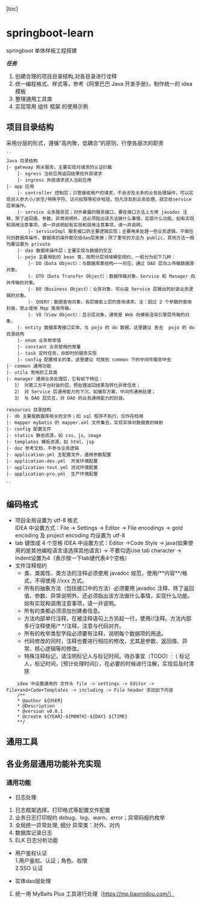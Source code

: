 [toc]

# springboot-learn
springboot 单体样板工程搭建

***任务***  
 1. 创建合理的项目目录结构,对各目录进行诠释  
 2. 统一编程格式、样式等，参考《阿里巴巴 Java 开发手册》，制作统一的 idea 模板
 3. 整理通用工具类
 4. 实现常用 组件 框架 的使用示例
 
##  项目目录结构  
采用分层的形式，遵循“高内聚，低耦合”的原则，行使各层次的职责

    ``
    Java 目录结构
    |- gateway 网关服务，主要实现对请求的认证拦截
        |- egress 当前应用返回结果给外部请求
        |- ingress 外部请求进入当前应用
    |- app 应用
        |- controller 控制层；只管接收用户的请求，不会涉及太多的业务处理操作，可以实现对入参大小/非空/特殊字符、访问权限等初步校验，但凡涉及到业务处理，就交给service层来操作。
        |- service 业务服务层；对外暴露的服务接口，要在接口方法上方用 javadoc 注释、除了返回值、参数、异常说明外，还必须指出该方法做什么事情，实现什么功能，如有实现和调用注意事项，请一并说明如有实现和调用注意事项，请一并说明。
            |- serviceImpl 服务接口的主要逻辑实现；主要用来处理一些业务逻辑，不做任何的数据库操作，数据库的操作都交给dao层来做；除了重写的方法为 public，其他方法一般均要设置为 private 
        |- dao 数据库操作层；主要实现与数据的交互
        |- pojo 主要用到的 bean 类，按照分层领域模型规约，一般分为如下几种：
            |- DO（Data Object）：与数据库表结构一一对应，通过 DAO 层向上传输数据源对象。  
            |- DTO（Data Transfer Object）：数据传输对象，Service 和 Manager 向外传输的对象。   
            |- BO（Business Object）：业务对象。可以由 Service 层输出的封装业务逻辑的对象。   
            |- QUERY：数据查询对象，各层接收上层的查询请求。注：超过 2 个参数的查询封装，禁止使用 Map 类来传输。  
            |- VO（View Object）：显示层对象，通常是 Web 向模板渲染引擎层传输的对象。
        |- entity 数据库表接口实体，与 pojo 的 do 数据，这里建议 舍去  pojo 的 do 目录结构
        |- enum 业务枚举值
        |- constant 业务使用的常量
        |- task 定时任务，非即时的服务实现
        |- config 配置相关的类，这里建议 可放到 common 下的中间件服务中去
    |- common 通用功能
    |- utils 常用的工具类
    |- manager 通用业务处理层，它有如下特征：
       1） 对第三方平台封装的层，预处理返回结果及转化异常信息；
       2） 对 Service 层通用能力的下沉，如缓存方案、中间件通用处理；
       3） 与 DAO 层交互，对 DAO 的业务通用能力的封装。
    
    resources 目录结构
    |- db 主要是数据库相关的文件；如 sql 程序不执行，仅作存档用
    |- mapper mybatis 的 mapper.xml 文件集合，实现实体对数据表的映射
    |- config 配置文件
    |- statics 静态资源，如 css、js、image
    |- templates 模板资源，如 html、jsp
    |- doc 参考文档，不参与业务逻辑
    |- application.yml 主配置文件，通用参数配置
    |- application-dev.yml  开发环境配置
    |- application-test.yml 测试环境配置
    |- application-pro.yml  生产环境配置
    
    ``


## 编码格式  
- 项目全局设置为 utf-8 格式  
  IDEA 中设置方式：File -> Settings -> Editor -> File encodings -> gold encoding 及 project encoding 均设置为 utf-8 
- tab 键改成 4 个空格 
  IDEA 中设置方式：Editor ->Code Style -> java(如果使用的是其他编程语言请选择其他语言) -> 不要勾选Use tab character -> Indent设置为4（表示按一下tab键代表4个空格）
- 文件注释规约  
  - 类、类属性、类方法的注释必须使用 javadoc 规范，使用/\*\*内容**/格式，不得使用 //xxx 方式。
  - 所有的抽象方法（包括接口中的方法）必须要用 javadoc 注释、除了返回值、参数、异常说明外，还必须指出该方法做什么事情，实现什么功能。如有实现和调用注意事项，请一并说明。
  - 所有的类都必须添加创建者信息。
  - 方法内部单行注释，在被注释语句上方另起一行，使用//注释。方法内部多行注释使用/* */注释，注意与代码对齐。
  - 所有的枚举类型字段必须要有注释，说明每个数据项的用途。
  - 代码修改的同时，注释也要进行相应的修改，尤其是参数、返回值、异常、核心逻辑等的修改。
  - 特殊注释标记，请注明标记人与标记时间。待办事宜（TODO）:（ 标记人，标记时间，[预计处理时间]），在必要的时候进行注解，实现后及时清除
```
    idea 中设置通用的 文件头 file -> settings -> Editor -> File+and+Code+Templates -> including -> File header 添加如下内容
    /**
    * @author ${USER}
    * @Description
    * @version v0.0.1
    * @create ${YEAR}-${MONTH}-${DAY} ${TIME}
    **/
```   

## 通用工具

  
## 各业务层通用功能补充实现  
### 通用功能
- 日志处理  
 1. 日志框架选择，打印格式等配置文件配置  
 2. 业务日志打印规约 debug、log、warn、error；异常码规约枚举 
 3. 全局统一异常处理, 细分 异常类：对外、对内 
 4. 数据库记录日志    
 5. ELK 日志分析功能  
  
- 用户鉴权认证  
 1.用户鉴权、认证；角色、权限  
 2.SSO 认证
 
- 实体dao层处理
 1. 统一用 MyBaits Plus 工具进行处理（https://mp.baomidou.com/）
 